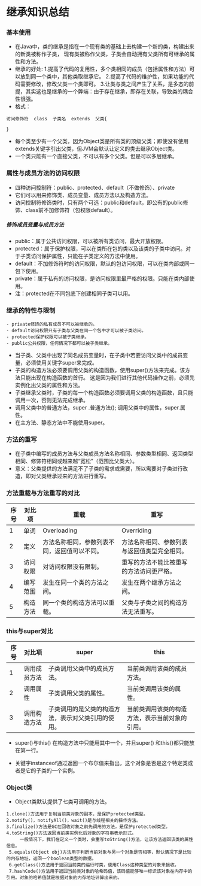 # 继承知识总结
### 基本使用
- 在Java中，类的继承是指在一个现有类的基础上去构建一个新的类，构建出来的新类被称作子类，
现有类被称作父类，子类会自动拥有父类所有可继承的属性和方法。
- 继承的好处:
  1.提高了代码的复用性，多个类相同的成员（包括属性和方法）可以放到同一个类中，其他类取继承它。
  2.提高了代码的维护性，如果功能的代码需要修改，修改父类一个类即可。
  3.让类与类之间产生了关系，是多态的前提，其实这也是继承的一个弊端：由于存在继承，即存在关联，导致类的耦合性很强。
- 格式：
```text
访问修饰符  class  子类名  extends  父类{

}
```
- 每个类至少有一个父类，因为Object类是所有类的顶级父类；即使没有使用extends关键字引出父类，但JVM会默认让定义的类去继承Object类。
- 一个类只能有一个直接父类，不可以有多个父类。但是可以多层继承。

###  属性与成员方法的访问权限
- 四种访问控制符：public、protected、default（不做修饰）、private
- 它们可以用来修饰类、成员变量、成员方法以及构造方法。
- 访问控制符修饰类时，只有两个可选：public和default，即公有的public修饰、class前不加修饰符（包权限default）。

##### 修饰成员变量与成员方法
- public：属于公共访问权限，可以被所有类访问，最大开放权限。
- protected：属于保护权限，可以在类所在包的类以及该类的子类中访问。对于子类访问保护属性，只能在子类定义的方法中使用。
- default：不加修饰符时的访问权限，默认的包访问权限，可以在类内部或同一包下使用。
- private：属于私有的访问权限，是访问权限里最严格的权限。只能在类内部使用。
- 注：protected在不同包底下创建相同子类可以用。

### 继承的特性与限制
```text
- private修饰的私有成员不可以被继承的。
- default访问权限只有子类与父类在同一个包中才可以被子类访问。
- protected保护权限可以被子类继承。
- public公共权限，任何情况下都可以被子类继承。

```
- 当子类、父类中出现了同名成员变量时，在子类中若要访问父类中的成员变量，必须使用关键字super来完成。
- 子类的构造方法必须要调用父类的构造函数，使用super()方法来完成。该方法只能出现在构造函数的首行。
这是因为我们进行其他代码操作之前，必须先实例化出父类的属性和方法。
- 子类继承父类时，子类的每一个构造函数必须要调用父类的构造函数，且只能调用一次，否则无法完成继承。
- 调用父类中的普通方法，super .普通方法();
  调用父类中的属性，super.属性。
- 在主方法、静态方法中不能使用super。

### 方法的重写
- 在子类中编写的成员方法与父类成员方法名称相同、参数类型相同、返回类型相同、修饰符相同或越来越“宽松”（范围比父类大）。
- 意义：父类提供的方法满足不了子类的需求或需要，所以需要对子类进行改造，即对父类继承过来的方法进行重写。

### 方法重载与方法重写的对比
| 序号 | 对比项   | 重载                                         | 重写                                         |
| ---- | -------- | -------------------------------------------- | -------------------------------------------- |
| 1    | 单词     | Overloading                                  | Overriding                                   |
| 2    | 定义     | 方法名称相同，参数列表不同，返回值可以不同。 | 方法名称相同、参数列表与返回值类型完全相同。 |
| 3    | 访问权限 | 对访问权限没有限制。                         | 重写的方法不能比被重写的方法访问更严格。     |
| 4    | 编写范围 | 发生在同一个类的方法之间。                   | 发生在两个继承方法之间。                     |
| 5    | 构造方法 | 同一个类的构造方法可以重载。                 | 父类与子类之间的构造方法无法重写。           |

### this与super对比
| 序号 | 对比项       | super                                              | this                                           |
| ---- | ------------ | -------------------------------------------------- | ---------------------------------------------- |
| 1    | 调用成员方法 | 子类调用父类中的成员方法。                         | 当前类调用该类的成员方法。                     |
| 2    | 调用属性     | 子类调用父类的属性。                               | 当前类调用该类的属性。                         |
| 3    | 调用构造方法 | 子类调用的是父类的构造方法，表示对父类引用的使用。 | 当前类调用该类的构造方法，表示当前对象的引用。 |

- super()与this() 在构造方法中只能用其中一个，并且super() 和this()都只能放在第一行。

- 关键字instanceof通过返回一个布尔值来指出，这个对象是否是这个特定类或者是它的子类的一个实例。

### Object类
- Object类默认提供了七类可调用的方法。
```text
1.clone()方法用于复制当前类对象的副本，是保护protected类型。
2.notify()，notifyAll()，wait()是与线程相关的操作方法。
3.finalize()方法是GC在回收对象之前先调用的方法，是保护protected类型。
4.toString()方法返回当前类实例化后对象的字符串表示形式。
     一般情况下，我们在定义一个类时，会重写toString()方法，让该方法返回该类的属性信息。
 5.equals(Object obj)方法用于判断当前对象与另一个对象是否相等，默认情况下是比较的内存地址，返回一个boolean类型的数据。
 6.getClass()方法用于返回当前类的运行时类，使用Class这种类型的对象来接收。
 7.hashCode()方法用于返回当前类对象的哈希码值，该码值能够唯一标识该对象在内存中的引用。对象的哈希值就是根据对象的内存地址计算出来的。
```
